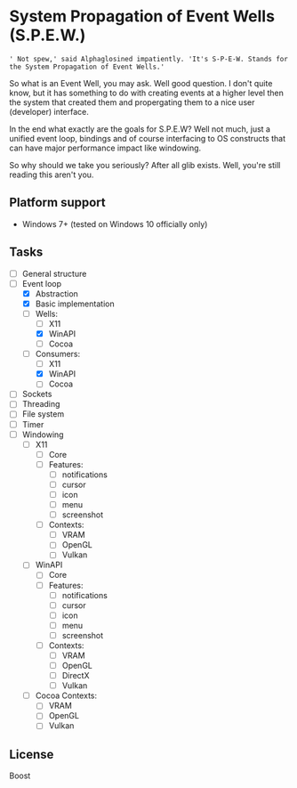 # System Propagation of Event Wells (S.P.E.W.)

	' Not spew,' said Alphaglosined impatiently. 'It's S-P-E-W. Stands for the System Propagation of Event Wells.'

So what is an Event Well, you may ask. Well good question.
I don't quite know, but it has something to do with creating events at a higher level then the system that created them and propergating them to a nice user (developer) interface.

In the end what exactly are the goals for S.P.E.W?
Well not much, just a unified event loop, bindings and of course interfacing to OS constructs that can have major performance impact like windowing.

So why should we take you seriously? After all glib exists. Well, you're still reading this aren't you.

## Platform support
- Windows 7+ (tested on Windows 10 officially only)

## Tasks

- [ ] General structure
- [ ] Event loop
  - [x] Abstraction
  - [x] Basic implementation
  - [ ] Wells:
    - [ ] X11
    - [x] WinAPI
    - [ ] Cocoa
  - [ ] Consumers:
    - [ ] X11
    - [x] WinAPI
    - [ ] Cocoa
- [ ] Sockets
- [ ] Threading
- [ ] File system
- [ ] Timer
- [ ] Windowing
  - [ ] X11
    - [ ] Core
    - [ ] Features:
       - [ ] notifications
       - [ ] cursor
       - [ ] icon
       - [ ] menu
       - [ ] screenshot
    - [ ] Contexts:
       - [ ] VRAM
       - [ ] OpenGL
       - [ ] Vulkan
  - [ ] WinAPI
    - [ ] Core
    - [ ] Features:
       - [ ] notifications
       - [ ] cursor
       - [ ] icon
       - [ ] menu
       - [ ] screenshot
    - [ ] Contexts:
       - [ ] VRAM
       - [ ] OpenGL
       - [ ] DirectX
       - [ ] Vulkan
  - [ ] Cocoa
    Contexts:
    - [ ] VRAM
    - [ ] OpenGL
    - [ ] Vulkan

## License
Boost
